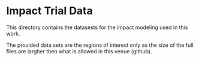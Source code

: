 # Impact Trial Data
This directory contains the datasests for the impact modeling used in this work. 

The provided data sets are the regions of interest only as the size of the full files are largher then what is allowed in this venue (github).
